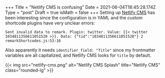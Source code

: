 +++
Title = "Netlify CMS is confusing"
Date = 2021-06-04T18:45:28.174Z
Type = "post"
Draft = true
isMath = false
+++
Setting up [Netlify CMS](https://netlifycms.org) has been interesting since the configuration is in YAML and the custom shortcode plugins have very unclear errors:

`Sent invalid data to remark. Plugin: twitter. Value: {{< twitter 1034811356611051520 >}}. Data: {"tid":"1034811356611051520"} 2 remarkShortcodes.js:53:16`

Also apparently it needs `identifier_field: "Title"` since my frontmatter variables are all capitalized, and Netlify CMS looks for `title` by default.

{{< img src="netlify-cms.png" alt="Netlify CMS Splash" title="Netlify CMS" class="rounded-lg" >}}